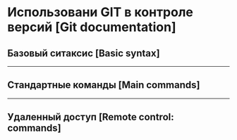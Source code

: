 # Использовани GIT в контроле версий [Git documentation]

## Базовый ситаксис [Basic syntax]

---

## Стандартные команды [Main commands]

---

## Удаленный доступ [Remote control: commands]